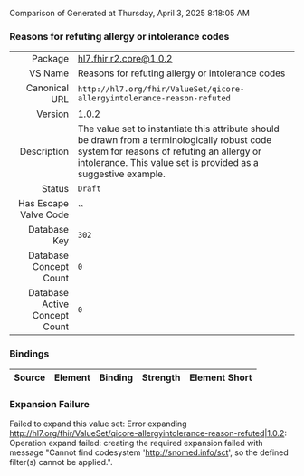 Comparison of 
Generated at Thursday, April 3, 2025 8:18:05 AM

### Reasons for refuting allergy or intolerance codes

|      |     |
| ---: | --- |
| Package | hl7.fhir.r2.core@1.0.2 |
| VS Name | Reasons for refuting allergy or intolerance codes |
| Canonical URL | `http://hl7.org/fhir/ValueSet/qicore-allergyintolerance-reason-refuted` |
| Version | 1.0.2 |
| Description | The value set to instantiate this attribute should be drawn from a terminologically robust code system for reasons of refuting an allergy or intolerance. This value set is provided as a suggestive example. |
| Status | `Draft` |
| Has Escape Valve Code | `` |
| Database Key | `302` |
| Database Concept Count | `0` |
| Database Active Concept Count | `0` |
### Bindings

| Source | Element | Binding | Strength | Element Short |
| ------ | ------- | ------- | -------- | ------------- |

### Expansion Failure

Failed to expand this value set: Error expanding http://hl7.org/fhir/ValueSet/qicore-allergyintolerance-reason-refuted|1.0.2: Operation expand failed: creating the required expansion failed with message "Cannot find codesystem 'http://snomed.info/sct', so the defined filter(s) cannot be applied.".
